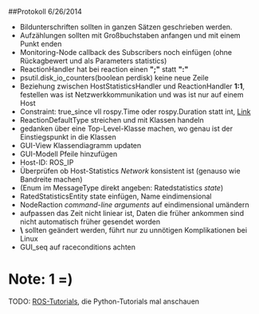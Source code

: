 ##Protokoll 6/26/2014 
+ Bildunterschriften sollten in ganzen Sätzen geschrieben werden.
+ Aufzählungen sollten mit Großbuchstaben anfangen und  mit einem Punkt enden
+ Monitoring-Node callback des Subscribers noch einfügen (ohne Rückagbewert und als Parameters statistics)
+ ReactionHandler hat bei reaction einen **";"** statt **":"**
+ psutil.disk_io_counters(boolean perdisk) keine neue Zeile
+ Beziehung zwischen HostStatisticsHandler und ReactionHandler **1:1**, festellen was ist Netzwerkkommunikation und was ist nur auf einem Host
+ Constraint: true_since vll rospy.Time oder rospy.Duration statt int, [Link](wiki.ros.org/rospy/Overview/Time)
+ ReactionDefaultType streichen und mit Klassen handeln
+ gedanken über eine Top-Level-Klasse machen, wo genau ist der Einstiegspunkt in die Klassen
+ GUI-View Klassendiagramm updaten
+ GUI-Modell Pfeile hinzufügen
+ Host-ID: ROS_IP
+ Überprüfen ob Host-Statistics *Network* konsistent ist (genauso wie Bandreite machen)
+ (Enum im MessageType direkt angeben: Ratedstatistics *state*)  
+ RatedStatisticsEntity state einfügen, Name eindimensional
+ NodeRaction *command-line arguments* auf eindimensional umändern
+ aufpassen das Zeit nicht liniear ist, Daten die früher ankommen sind nicht automatisch früher gesendet worden
+ **\\** sollten geändert werden, führt nur zu unnötigen Komplikationen bei Linux
+ GUI_seq auf raceconditions achten


**Note: 1  =)**
===


TODO: [ROS-Tutorials](wiki.ros.org/ROS/Tutorials), die Python-Tutorials mal anschauen
